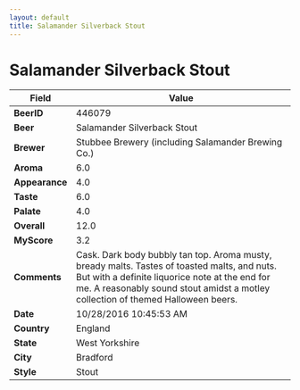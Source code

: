 ```yaml
---
layout: default
title: Salamander Silverback Stout
---
```


# Salamander Silverback Stout

| Field         | Value     |
|---------------|-----------|
| **BeerID** | 446079 |
| **Beer** | Salamander Silverback Stout |
| **Brewer** | Stubbee Brewery (including Salamander Brewing Co.) |
| **Aroma** | 6.0 |
| **Appearance** | 4.0 |
| **Taste** | 6.0 |
| **Palate** | 4.0 |
| **Overall** | 12.0 |
| **MyScore** | 3.2 |
| **Comments** | Cask. Dark body bubbly tan top. Aroma musty, bready malts. Tastes of toasted malts, and nuts. But with a definite liquorice note at the end for me. A reasonably sound stout amidst a motley collection of themed Halloween beers. |
| **Date** | 10/28/2016 10:45:53 AM |
| **Country** | England |
| **State** | West Yorkshire |
| **City** | Bradford |
| **Style** | Stout |
